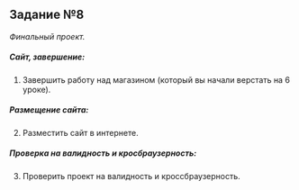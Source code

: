 ## Задание №8
*Финальный проект.*

##### Сайт, завершение:
1. Завершить работу над магазином (который вы начали верстать на 6 уроке).


##### Размещение сайта:
2. Разместить сайт в интернете.

##### Проверка на валидность и кросбраузерность:
3. Проверить проект на валидность и кроссбраузерность.









